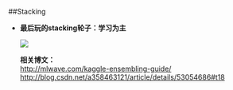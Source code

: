 
##Stacking

- **最后玩的stacking轮子：学习为主**     
  
  ![](http://i.imgur.com/sXmtGhV.jpg)

  **相关博文：**  
  http://mlwave.com/kaggle-ensembling-guide/  
  http://blog.csdn.net/a358463121/article/details/53054686#t18







